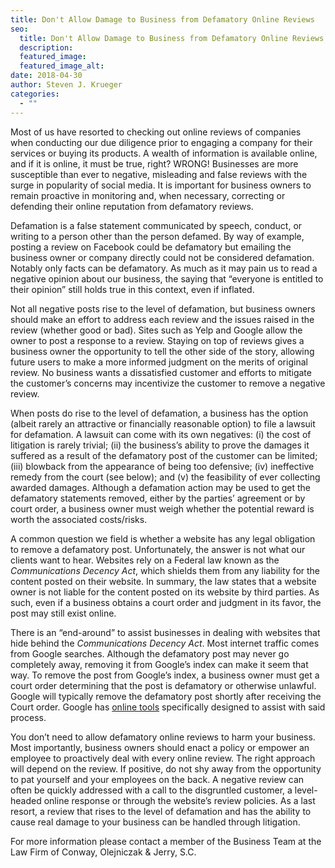 ```yaml
---
title: Don't Allow Damage to Business from Defamatory Online Reviews
seo:
  title: Don't Allow Damage to Business from Defamatory Online Reviews
  description:
  featured_image:
  featured_image_alt:
date: 2018-04-30
author: Steven J. Krueger
categories:
  - ""
---
```


Most of us have resorted to checking out online reviews of companies when conducting our due diligence prior to engaging a company for their services or buying its products. A wealth of information is available online, and if it is online, it must be true, right? WRONG! Businesses are more susceptible than ever to negative, misleading and false reviews with the surge in popularity of social media. It is important for business owners to remain proactive in monitoring and, when necessary, correcting or defending their online reputation from defamatory reviews.

Defamation is a false statement communicated by speech, conduct, or writing to a person other than the person defamed. By way of example, posting a review on Facebook could be defamatory but emailing the business owner or company directly could not be considered defamation. Notably only facts can be defamatory. As much as it may pain us to read a negative opinion about our business, the saying that “everyone is entitled to their opinion” still holds true in this context, even if inflated.

Not all negative posts rise to the level of defamation, but business owners should make an effort to address each review and the issues raised in the review (whether good or bad). Sites such as Yelp and Google allow the owner to post a response to a review. Staying on top of reviews gives a business owner the opportunity to tell the other side of the story, allowing future users to make a more informed judgment on the merits of original review. No business wants a dissatisfied customer and efforts to mitigate the customer’s concerns may incentivize the customer to remove a negative review.

When posts do rise to the level of defamation, a business has the option (albeit rarely an attractive or financially reasonable option) to file a lawsuit for defamation. A lawsuit can come with its own negatives: (i) the cost of litigation is rarely trivial; (ii) the business’s ability to prove the damages it suffered as a result of the defamatory post of the customer can be limited; (iii) blowback from the appearance of being too defensive; (iv) ineffective remedy from the court (see below); and (v) the feasibility of ever collecting awarded damages. Although a defamation action may be used to get the defamatory statements removed, either by the parties’ agreement or by court order, a business owner must weigh whether the potential reward is worth the associated costs/risks.

A common question we field is whether a website has any legal obligation to remove a defamatory post. Unfortunately, the answer is not what our clients want to hear. Websites rely on a Federal law known as the _Communications Decency Act_, which shields them from any liability for the content posted on their website. In summary, the law states that a website owner is not liable for the content posted on its website by third parties. As such, even if a business obtains a court order and judgment in its favor, the post may still exist online.

There is an “end-around” to assist businesses in dealing with websites that hide behind the _Communications Decency Act_. Most internet traffic comes from Google searches. Although the defamatory post may never go completely away, removing it from Google’s index can make it seem that way. To remove the post from Google’s index, a business owner must get a court order determining that the post is defamatory or otherwise unlawful. Google will typically remove the defamatory post shortly after receiving the Court order. Google has [online tools](https://support.google.com/legal/answer/3110420?source=404&visit_id=637812792238748447-3438104773&rd=1) specifically designed to assist with said process.

You don’t need to allow defamatory online reviews to harm your business. Most importantly, business owners should enact a policy or empower an employee to proactively deal with every online review. The right approach will depend on the review. If positive, do not shy away from the opportunity to pat yourself and your employees on the back. A negative review can often be quickly addressed with a call to the disgruntled customer, a level-headed online response or through the website’s review policies. As a last resort, a review that rises to the level of defamation and has the ability to cause real damage to your business can be handled through litigation.

For more information please contact a member of the Business Team at the Law Firm of Conway, Olejniczak & Jerry, S.C.
